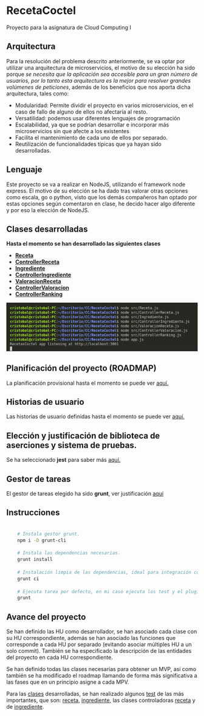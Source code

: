 # RecetaCoctel

Proyecto para la asignatura de Cloud Computing I 

## Arquitectura

Para la resolución del problema descrito anteriormente, se va optar por utilizar una arquitectura de microservicios, el motivo de su elección ha sido porque *se necesita que la aplicación sea accesible para un gran número de usuarios, por lo tanto esta arquitectura es la mejor para resolver grandes volúmenes de peticiones*, además de los beneficios que nos aporta dicha arquitectura, tales como:
- Modularidad: Permite dividir el proyecto en varios microservicios, en el caso de fallo de alguno de ellos no afectaría al resto.
- Versatilidad: podemos usar diferentes lenguajes de programación
- Escalabilidad, ya que se podrían desarrollar e incorporar más microservicios sin que afecte a los existentes
- Facilita el mantenimiento de cada uno de ellos por separado.
- Reutilización de funcionalidades típicas que ya hayan sido desarrolladas.

## Lenguaje

Este proyecto se va a realizar en NodeJS, utilizando el framework node express. El motivo de su elección se ha dado tras valorar otras opciones como escala, go o python, visto que los demás compañeros han optado por estas opciones según comentaron en clase, he decido hacer algo diferente y por eso la elección de NodeJS.

<a name="item1"></a>
## Clases desarrolladas

**Hasta el momento se han desarrollado las siguientes clases**

- [**Receta**](https://github.com/cr13/RecetaCoctel/blob/main/src/Receta.js)
- [**ControllerReceta**](https://github.com/cr13/RecetaCoctel/blob/main/src/ControllerReceta.js)
- [**Ingrediente**](https://github.com/cr13/RecetaCoctel/blob/main/src/Ingrediente.js)
- [**ControllerIngrediente**](https://github.com/cr13/RecetaCoctel/blob/main/src/ControllerIngrediente.js)
- [**ValoracionReceta**](https://github.com/cr13/RecetaCoctel/blob/main/src/ValoracionReceta.js)
- [**ControllerValoracion**](https://github.com/cr13/RecetaCoctel/blob/main/src/ControllerValoracion.js)
- [**ControllerRanking**](https://github.com/cr13/RecetaCoctel/blob/main/src/ControllerRanking.js)

![Verificación de las clases](https://github.com/cr13/RecetaCoctel/blob/main/doc/img/h1/verificacionclases.png)

## Planificación del proyecto (ROADMAP)

La planificación provisional hasta el momento se puede ver [aquí.](https://cr13.github.io/RecetaCoctel/Roadmap.html)

## Historias de usuario

Las historias de usuario definidas hasta el momento se puede ver [aquí.](https://cr13.github.io/RecetaCoctel/hu.html)

## Elección y justificación de biblioteca de aserciones y sistema de pruebas.

Se ha seleccionado **jest** para saber más [aquí.](https://cr13.github.io/RecetaCoctel/aserciones_sis_pruebas.html)

## Gestor de tareas 

El gestor de tareas elegido ha sido **grunt**, ver justificación [aquí](https://cr13.github.io/RecetaCoctel/aserciones_sis_pruebas.html#item3)

## Instrucciones 

```bash

    # Instala gestor grunt.
    npm i -D grunt-cli

    # Instala las dependencias necesarias.
    grunt install   

    # Instalación limpia de las dependencias, ideal para integración continua.
    grunt ci        

    # Ejecuta tarea por defecto, en mi caso ejecuta los test y el plugin para comprobar sintaxis.
    grunt           

```

## Avance del proyecto

Se han definido las HU como desarrollador, se han asociado cada clase con su HU correspondiente, además se han asociado las funciones que corresponde a cada HU por separado (evitando asociar múltiples HU a un solo commit). También se ha especificado la descripción de las entidades del proyecto en cada HU correspondiente.

Se han definido todas las clases necesarias para obtener un MVP, así como también se ha modificado el roadmap llamando de forma más significativa a las fases que en un principio asigne a cada MPV.

Para las [clases](https://github.com/cr13/RecetaCoctel/README.md#item1) desarrolladas, se han realizado algunos [test](https://github.com/cr13/RecetaCoctel/tree/main/src/test) de las más importantes, que son: [receta](https://github.com/cr13/RecetaCoctel/blob/main/src/test/receta.test.js), [ingrediente](https://github.com/cr13/RecetaCoctel/blob/main/src/test/ingredientes.test.js), las clases controladoras [receta](https://github.com/cr13/RecetaCoctel/blob/main/src/test/controller_receta.test.js) y de [ingrediente](https://github.com/cr13/RecetaCoctel/blob/main/src/test/controller_ingrediente.test.js).